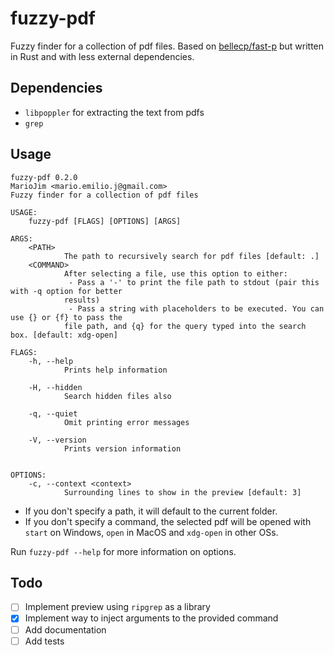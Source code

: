 # fuzzy-pdf

Fuzzy finder for a collection of pdf files. Based on [bellecp/fast-p](https://github.com/bellecp/fast-p) but written in Rust and with less external dependencies.

## Dependencies

- `libpoppler` for extracting the text from pdfs
- `grep`

## Usage

```
fuzzy-pdf 0.2.0
MarioJim <mario.emilio.j@gmail.com>
Fuzzy finder for a collection of pdf files

USAGE:
    fuzzy-pdf [FLAGS] [OPTIONS] [ARGS]

ARGS:
    <PATH>
            The path to recursively search for pdf files [default: .]
    <COMMAND>
            After selecting a file, use this option to either:
             - Pass a '-' to print the file path to stdout (pair this with -q option for better
            results)
             - Pass a string with placeholders to be executed. You can use {} or {f} to pass the
            file path, and {q} for the query typed into the search box. [default: xdg-open]

FLAGS:
    -h, --help
            Prints help information

    -H, --hidden
            Search hidden files also

    -q, --quiet
            Omit printing error messages

    -V, --version
            Prints version information


OPTIONS:
    -c, --context <context>
            Surrounding lines to show in the preview [default: 3]
```

- If you don't specify a path, it will default to the current folder.
- If you don't specify a command, the selected pdf will be opened with `start` on Windows, `open` in MacOS and `xdg-open` in other OSs.

Run `fuzzy-pdf --help` for more information on options.

## Todo

- [ ] Implement preview using `ripgrep` as a library
- [x] Implement way to inject arguments to the provided command
- [ ] Add documentation
- [ ] Add tests

